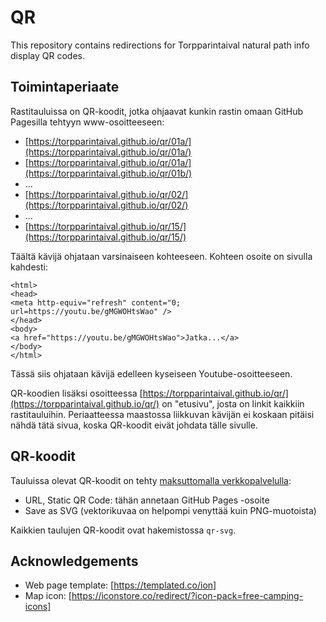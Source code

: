 # QR

This repository contains redirections for Torpparintaival natural path
info display QR codes.

## Toimintaperiaate

Rastitauluissa on QR-koodit, jotka ohjaavat kunkin rastin omaan GitHub Pagesilla tehtyyn www-osoitteeseen:

 * [https://torpparintaival.github.io/qr/01a/](https://torpparintaival.github.io/qr/01a/)
 * [https://torpparintaival.github.io/qr/01a/](https://torpparintaival.github.io/qr/01b/)
 * ...
 * [https://torpparintaival.github.io/qr/02/](https://torpparintaival.github.io/qr/02/)
 * ...
 * [https://torpparintaival.github.io/qr/15/](https://torpparintaival.github.io/qr/15/)

Täältä kävijä ohjataan varsinaiseen kohteeseen. Kohteen osoite on sivulla kahdesti:

```
<html>
<head>
<meta http-equiv="refresh" content="0; url=https://youtu.be/gMGWOHtsWao" />
</head>
<body>
<a href="https://youtu.be/gMGWOHtsWao">Jatka...</a>
</body>
</html>
```

Tässä siis ohjataan kävijä edelleen kyseiseen Youtube-osoitteeseen.

QR-koodien lisäksi osoitteessa [https://torpparintaival.github.io/qr/](https://torpparintaival.github.io/qr/) on "etusivu", josta on linkit kaikkiin rastitauluihin. Periaatteessa maastossa liikkuvan kävijän ei koskaan pitäisi nähdä tätä sivua, koska QR-koodit eivät johdata tälle sivulle.

## QR-koodit

Tauluissa olevat QR-koodit on tehty [maksuttomalla verkkopalvelulla](https://www.the-qrcode-generator.com/):
 * URL, Static QR Code: tähän annetaan GitHub Pages -osoite
 * Save as SVG (vektorikuvaa on helpompi venyttää kuin PNG-muotoista)

Kaikkien taulujen QR-koodit ovat hakemistossa `qr-svg`.

## Acknowledgements

 * Web page template: [https://templated.co/ion]
 * Map icon: [https://iconstore.co/redirect/?icon-pack=free-camping-icons]
